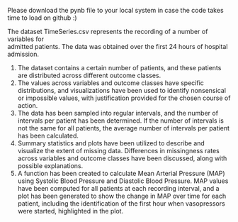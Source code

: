 Please download the pynb file to your local system in case the code takes time to load on github :)

The	dataset	TimeSeries.csv	represents	the	recording of	a	number	of	variables for	
admitted patients.	 The	 data	 was obtained	 over	 the	 first	 24	 hours	 of	 hospital	
admission.	

1. The dataset contains a certain number of patients, and these patients are distributed across different outcome classes.
2. The values across variables and outcome classes have specific distributions, and visualizations have been used to identify nonsensical or impossible values, with justification provided for the chosen course of action.
3. The data has been sampled into regular intervals, and the number of intervals per patient has been determined. If the number of intervals is not the same for all patients, the average number of intervals per patient has been calculated.
4. Summary statistics and plots have been utilized to describe and visualize the extent of missing data. Differences in missingness rates across variables and outcome classes have been discussed, along with possible explanations.
5. A function has been created to calculate Mean Arterial Pressure (MAP) using Systolic Blood Pressure and Diastolic Blood Pressure. MAP values have been computed for all patients at each recording interval, and a plot has been generated to show the change in MAP over time for each patient, including the identification of the first hour when vasopressors were started, highlighted in the plot.
